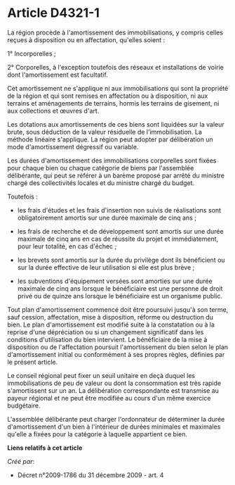 # Article D4321-1

La région procède à l'amortissement des immobilisations, y compris celles reçues à disposition ou en affectation, qu'elles
soient : 

1° Incorporelles ; 

2° Corporelles, à l'exception toutefois des réseaux et installations de voirie dont l'amortissement est facultatif. 

Cet amortissement ne s'applique ni aux immobilisations qui sont la propriété de la région et qui sont remises en affectation
ou à disposition, ni aux terrains et aménagements de terrains, hormis les terrains de gisement, ni aux collections et œuvres
d'art. 

Les dotations aux amortissements de ces biens sont liquidées sur la valeur brute, sous déduction de la valeur résiduelle de
l'immobilisation. La méthode linéaire s'applique. La région peut adopter par délibération un mode d'amortissement dégressif
ou variable. 

Les durées d'amortissement des immobilisations corporelles sont fixées pour chaque bien ou chaque catégorie de biens par
l'assemblée délibérante, qui peut se référer à un barème proposé par arrêté du ministre chargé des collectivités locales et
du ministre chargé du budget. 

Toutefois : 

- les frais d'études et les frais d'insertion non suivis de réalisations sont obligatoirement amortis sur une durée maximale
de cinq ans ; 

- les frais de recherche et de développement sont amortis sur une durée maximale de cinq ans en cas de réussite du projet et
immédiatement, pour leur totalité, en cas d'échec ; 

- les brevets sont amortis sur la durée du privilège dont ils bénéficient ou sur la durée effective de leur utilisation si
elle est plus brève ; 

- les subventions d'équipement versées sont amorties sur une durée maximale de cinq ans lorsque le bénéficiaire est une
personne de droit privé ou de quinze ans lorsque le bénéficiaire est un organisme public. 

Tout plan d'amortissement commencé doit être poursuivi jusqu'à son terme, sauf cession, affectation, mise à disposition,
réforme ou destruction du bien. Le plan d'amortissement est modifié suite à la constatation ou à la reprise d'une
dépréciation ou si un changement significatif dans les conditions d'utilisation du bien intervient. Le bénéficiaire de la
mise à disposition ou de l'affectation poursuit l'amortissement du bien selon le plan d'amortissement initial ou conformément
à ses propres règles, définies par le présent article. 

Le conseil régional peut fixer un seuil unitaire en deçà duquel les immobilisations de peu de valeur ou dont la consommation
est très rapide s'amortissent sur un an. La délibération correspondante est transmise au payeur régional et ne peut être
modifiée au cours d'un même exercice budgétaire. 

L'assemblée délibérante peut charger l'ordonnateur de déterminer la durée d'amortissement d'un bien à l'intérieur de durées
minimales et maximales qu'elle a fixées pour la catégorie à laquelle appartient ce bien.

**Liens relatifs à cet article**

_Créé par_:

  - Décret n°2009-1786 du 31 décembre 2009 - art. 4
